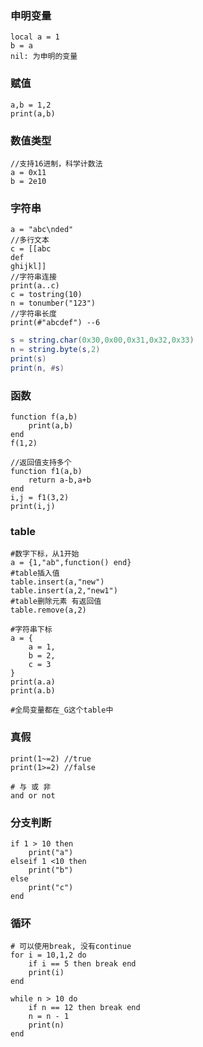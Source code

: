 ### 申明变量
	local a = 1
	b = a
	nil: 为申明的变量

### 赋值
	a,b = 1,2
	print(a,b)

### 数值类型
	//支持16进制，科学计数法
	a = 0x11
	b = 2e10

### 字符串
	a = "abc\nded"
	//多行文本
	c = [[abc
	def
	ghijkl]]
	//字符串连接
	print(a..c)
	c = tostring(10)
	n = tonumber("123")
	//字符串长度
	print(#"abcdef") --6

```lua
s = string.char(0x30,0x00,0x31,0x32,0x33)
n = string.byte(s,2)
print(s)
print(n, #s)
```

### 函数
	function f(a,b)
		print(a,b)
	end
	f(1,2)

	//返回值支持多个
	function f1(a,b)
		return a-b,a+b
	end
	i,j = f1(3,2)
	print(i,j)

### table
	#数字下标，从1开始
	a = {1,"ab",function() end}
	#table插入值
	table.insert(a,"new")
	table.insert(a,2,"new1")
	#table删除元素 有返回值
	table.remove(a,2)

	#字符串下标
	a = {
		a = 1,
		b = 2,
		c = 3
	}
	print(a.a)
	print(a.b)

	#全局变量都在_G这个table中

### 真假
	print(1~=2) //true
	print(1>=2) //false

	# 与 或 非
	and or not

### 分支判断
	if 1 > 10 then
		print("a")
	elseif 1 <10 then
		print("b")
	else
		print("c")
	end

### 循环
	# 可以使用break, 没有continue
	for i = 10,1,2 do
		if i == 5 then break end
		print(i)
	end

	while n > 10 do
		if n == 12 then break end
		n = n - 1
		print(n)
	end